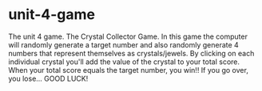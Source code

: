 # unit-4-game
The unit 4 game. The Crystal Collector Game.
In this game the computer will randomly generate a target number and also randomly generate 4 numbers that represent themselves as crystals/jewels.  By clicking on each individual crystal you'll add the value of the crystal to your total score.
When your total score equals the target number, you win!!
If you go over, you lose...
GOOD LUCK!
